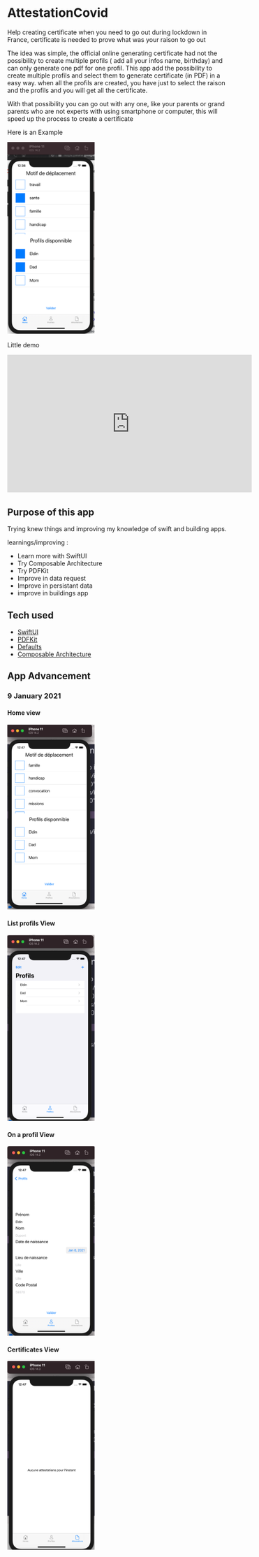 # AttestationCovid

Help creating certificate when you need to go out during lockdown in France,
certificate is needed to prove what was your raison to go out

The idea was simple, the official online generating certificate had not the possibility to create multiple profils ( add all your infos name, birthday) and can only generate one pdf for one profil. This app add the possibility to create multiple profils and select them to generate certificate (in PDF) in a easy way. when all the profils are created, you have just to select the raison and the profils and you will get all the certificate.

With that possibility you can go out with any one, like your parents or grand parents who are not experts with using smartphone or computer, this will speed up the process to create a certificate

Here is an Example

<img src="readmeAssets/images/example.png" alt="drawing" width="200"/>

Little demo

<iframe width="560" height="315"
src="https://www.youtube.com/embed/q3zFtBUVmF8" 
frameborder="0" 
allow="accelerometer; autoplay; encrypted-media; gyroscope; picture-in-picture" 
allowfullscreen></iframe>

## Purpose of this app

Trying knew things and improving my knowledge of swift and building apps.

learnings/improving : 
- Learn more with SwiftUI
- Try Composable Architecture
- Try PDFKit
- Improve in data request
- Improve in persistant data
- improve in buildings app

## Tech used

-  [SwiftUI](https://developer.apple.com/xcode/swiftui/)
-  [PDFKit](https://developer.apple.com/documentation/pdfkit)
-  [Defaults](https://github.com/sindresorhus/Defaults)
-  [Composable Architecture](https://github.com/pointfreeco/swift-composable-architecture)


## App Advancement

### 9 January 2021

#### Home view

<img src="readmeAssets/images/app-advancement-home.png" alt="drawing" width="200"/>

#### List profils View

<img src="readmeAssets/images/app-advancement-list-profils.png" alt="drawing" width="200"/>

#### On a profil View

<img src="readmeAssets/images/app-advancement-profil.png" alt="drawing" width="200"/>

#### Certificates View

<img src="readmeAssets/images/app-advancement-list-certificates.png" alt="drawing" width="200"/>

